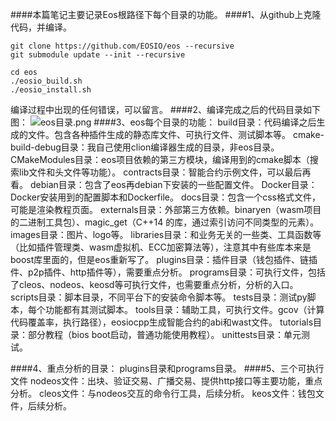 ####本篇笔记主要记录Eos根路径下每个目录的功能。
####1、从github上克隆代码，并编译。
```
git clone https://github.com/EOSIO/eos --recursive
git submodule update --init --recursive

cd eos
./eosio_build.sh
./eosio_install.sh
```
编译过程中出现的任何错误，可以留言。
####2、编译完成之后的代码目录如下图：
![eos目录.png](https://upload-images.jianshu.io/upload_images/14187740-43be13bb81f01b5e.png?imageMogr2/auto-orient/strip%7CimageView2/2/w/1240)
####3、eos每个目录的功能：
build目录：代码编译之后生成的文件。包含各种插件生成的静态库文件、可执行文件、测试脚本等。
cmake-build-debug目录：我自己使用clion编译器生成的目录，非eos目录。
CMakeModules目录：eos项目依赖的第三方模块，编译用到的cmake脚本（搜索lib文件和头文件等功能）。
contracts目录：智能合约示例文件，可以最后再看。
debian目录：包含了eos再debian下安装的一些配置文件。
Docker目录：Docker安装用到的配置脚本和Dockerfile。
docs目录：包含一个css格式文件，可能是渲染教程页面。
externals目录：外部第三方依赖。binaryen（wasm项目的二进制工具包）、magic_get（C++14 的库，通过索引访问不同类型的元素）。
images目录：图片、logo等。
libraries目录：和业务无关的一些类、工具函数等（比如插件管理类、wasm虚拟机、ECC加密算法等），注意其中有些库本来是boost库里面的，但是eos重新写了。
plugins目录：插件目录（钱包插件、链插件、p2p插件、http插件等），需要重点分析。
programs目录：可执行文件，包括了cleos、nodeos、keosd等可执行文件，也需要重点分析，分析的入口。
scripts目录：脚本目录，不同平台下的安装命令脚本等。
tests目录：测试py脚本，每个功能都有其测试脚本。
tools目录：辅助工具，可执行文件。gcov（计算代码覆盖率，执行路径），eosiocpp生成智能合约的abi和wast文件。
tutorials目录：部分教程（bios boot启动，普通功能使用教程）。
unittests目录：单元测试。

####4、重点分析的目录：
plugins目录和programs目录。
####5、三个可执行文件
nodeos文件：出块、验证交易、广播交易、提供http接口等主要功能，重点分析。
cleos文件：与nodeos交互的命令行工具，后续分析。
keos文件：钱包文件，后续分析。
